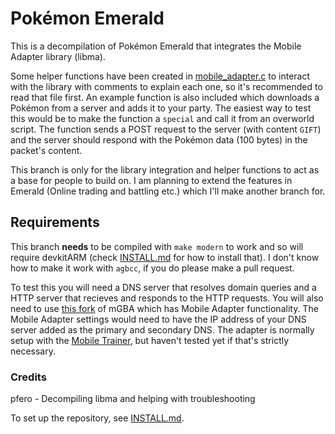 # Pokémon Emerald

This is a decompilation of Pokémon Emerald that integrates the Mobile Adapter library (libma).

Some helper functions have been created in [mobile_adapter.c](src/mobile_adapter.c) to interact with the library with comments to explain each one, so it's recommended to read that file first.
An example function is also included which downloads a Pokémon from a server and adds it to your party. The easiest way to test this would be to make the function a `special` and call it from an overworld script. The function sends a POST request to the server (with content `GIFT`) and the server should respond with the Pokémon data (100 bytes) in the packet's content.

This branch is only for the library integration and helper functions to act as a base for people to build on. I am planning to extend the features in Emerald (Online trading and battling etc.) which I'll make another branch for.

## Requirements
This branch **needs** to be compiled with `make modern` to work and so will require devkitARM (check [INSTALL.md](INSTALL.md) for how to install that). I don't know how to make it work with `agbcc`, if you do please make a pull request.

To test this you will need a DNS server that resolves domain queries and a HTTP server that recieves and responds to the HTTP requests.
You will also need to use [this fork](https://github.com/Wit-MKW/mgba) of mGBA which has Mobile Adapter functionality. The Mobile Adapter settings would need to have the IP address of your DNS server added as the primary and secondary DNS. The adapter is normally setup with the [Mobile Trainer](https://bulbapedia.bulbagarden.net/wiki/Mobile_Game_Boy_Adapter#Mobile_Trainer), but haven't tested yet if that's strictly necessary.

### Credits
pfero - Decompiling libma and helping with troubleshooting

To set up the repository, see [INSTALL.md](INSTALL.md).